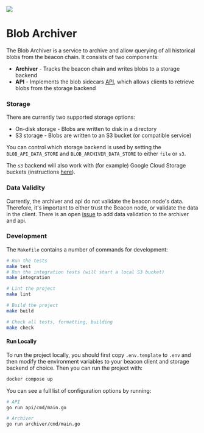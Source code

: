 [![](https://github.com/base/blob-archiver/actions/workflows/github-code-scanning/codeql/badge.svg)](https://github.com/base/blob-archiver/actions/workflows/github-code-scanning/codeql)

# Blob Archiver
The Blob Archiver is a service to archive and allow querying of all historical blobs from the beacon chain. It consists 
of two components:

* **Archiver** - Tracks the beacon chain and writes blobs to a storage backend
* **API** - Implements the blob sidecars [API](https://ethereum.github.io/beacon-APIs/#/Beacon/getBlobSidecars), which 
allows clients to retrieve blobs from the storage backend

### Storage
There are currently two supported storage options:

* On-disk storage - Blobs are written to disk in a directory
* S3 storage - Blobs are written to an S3 bucket (or compatible service)

You can control which storage backend is used by setting the `BLOB_API_DATA_STORE` and `BLOB_ARCHIVER_DATA_STORE` to 
either `file` or `s3`.

The `s3` backend will also work with (for example) Google Cloud Storage buckets (instructions [here](https://medium.com/google-cloud/using-google-cloud-storage-with-minio-object-storage-c994fe4aab6b)). 

### Data Validity
Currently, the archiver and api do not validate the beacon node's data. Therefore, it's important to either trust the 
Beacon node, or validate the data in the client. There is an open [issue](https://github.com/base/blob-archiver/issues/4) 
to add data validation to the archiver and api.

### Development
The `Makefile` contains a number of commands for development:

```sh
# Run the tests
make test
# Run the integration tests (will start a local S3 bucket)
make integration 

# Lint the project
make lint

# Build the project
make build

# Check all tests, formatting, building
make check
```

#### Run Locally
To run the project locally, you should first copy `.env.template` to `.env` and then modify the environment variables
to your beacon client and storage backend of choice. Then you can run the project with:

```sh
docker compose up
```

You can see a full list of configuration options by running:
```sh
# API
go run api/cmd/main.go

# Archiver
go run archiver/cmd/main.go

```
